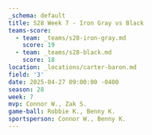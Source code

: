 ```yaml
---
_schema: default
title: S28 Week 7 - Iron Gray vs Black
teams-score:
  - team: _teams/s28-iron-gray.md
    score: 19
  - team: _teams/s28-black.md
    score: 18
location: _locations/carter-baron.md
field: '3'
date: 2025-04-27 09:00:00 -0400
season: 28
week: 7
mvp: Connor W., Zak S.
game-ball: Robbie K., Benny K.
sportsperson: Connor W., Benny K.
---
```

